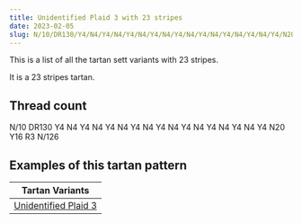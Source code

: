```yaml
---
title: Unidentified Plaid 3 with 23 stripes
date: 2023-02-05
slug: N/10/DR130/Y4/N4/Y4/N4/Y4/N4/Y4/N4/Y4/N4/Y4/N4/Y4/N4/Y4/N4/Y4/N20/Y16/R3/N/126
---
```

This is a list of all the tartan sett variants with 23 stripes.

It is a 23 stripes tartan.


## Thread count
N/10 DR130 Y4 N4 Y4 N4 Y4 N4 Y4 N4 Y4 N4 Y4 N4 Y4 N4 Y4 N4 Y4 N20 Y16 R3 N/126

## Examples of this tartan pattern

| Tartan Variants |
|---------------|
| [Unidentified Plaid 3](/variants/n/10/dr130/y4/n4/y4/n4/y4/n4/y4/n4/y4/n4/y4/n4/y4/n4/y4/n4/y4/n20/y16/r3/n/126-dr401000-n606080-rc00000-yf0c000)||

